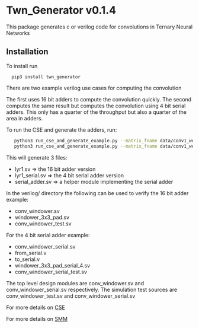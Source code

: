 Twn_Generator v0.1.4
====================

This package generates c or verilog code for convolutions in Ternary Neural Networks

Installation
------------
To install run

```
  pip3 install twn_generator
```

There are two example verilog use cases for computing the convolution

The first uses 16 bit adders to compute the convolution quickly.
The second computes the same result but computes the convolution using 4 bit serial adders.
This only has a quarter of the throughput but also a quarter of the area in adders.

To run the CSE and generate the adders, run:

```bash
   python3 run_cse_and_generate_example.py --matrix_fname data/conv1_weights.csv --cse_fname data/conv1_tern_op_list.csv --module_name lyr1 --BW_in 16
   python3 run_cse_and_generate_example.py --matrix_fname data/conv1_weights.csv --cse_fname data/conv1_tern_op_list.csv --module_name lyr1_serial --BW_in 4 --serial
```

This will generate 3 files:

 * lyr1.sv => the 16 bit adder version
 * lyr1_serial.sv => the 4 bit serial adder version
 * serial_adder.sv => a helper module implementing the serial adder

In the verilog/ directory the following can be used to verify the 16 bit adder example:

  * conv_windower.sv
  * windower_3x3_pad.sv
  * conv_windower_test.sv

For the 4 bit serial adder example:

  * conv_windower_serial.sv
  * from_serial.v
  * to_serial.v
  * windower_3x3_pad_serial_4.sv
  * conv_windower_serial_test.sv

The top level design modules are conv_windower.sv and conv_windower_serial.sv respectively.
The simulation test sources are conv_windower_test.sv and conv_windower_serial.sv

For more details on [CSE](docs/CSE.md)

For more details on [SMM](docs/SMM.md)

